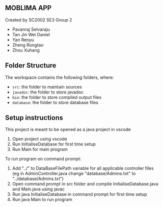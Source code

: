 ## MOBLIMA APP

Created by SC2002 SE3 Group 2
- Pavanraj Selvaraju
- Tan Jin Wei Daniel
- Yan Renyu
- Zheng Rongtao
- Zhou Xuhang

## Folder Structure

The workspace contains the following folders, where:

- `src`: the folder to maintain sources
- `javadoc`: the folder to store javadoc
- `bin`: the folder to store compiled output files
- `database`: the folder to store database files

## Setup instructions

This project is meant to be opened as a java project in vscode

1) Open project using vscode
2) Run InitialiseDatabase for first time setup
3) Run Main for main program

To run program on command prompt:
1) Add "../" to DataBaseFilePath variable for all applicable controller files (eg in AdminController.java change "database/Admins.txt" to "../database/Admins.txt")
2) Open command prompt in src folder and compile InitialiseDatabase.java and Main.java using javac
3) Run java InitialiseDatabase in command prompt for first time setup
4) Run java Main to run program